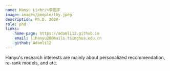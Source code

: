 ```yaml
---
name: Hanyu Li<br/>李涵宇
image: images/people/lhy.jpeg  
description: Ph.D. 2020-  
role: phd 
links:  
    home-page: https://adamli12.github.io  
    email: lihanyu20@mails.tsinghua.edu.cn  
    github: Adamli12  
---
```


Hanyu's research interests are mainly about personalized recommendation, re-rank models, and etc.